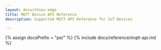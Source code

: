 ```yaml
---
layout: docwithnav-edge
title: MQTT Device API Reference
description: Supported MQTT API Reference for IoT Devices 

---
```


{% assign docsPrefix = "pe/" %}
{% include docs/reference/mqtt-api.md %}
